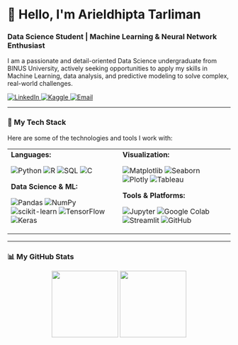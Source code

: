 # 👋 Hello, I'm Arieldhipta Tarliman
### Data Science Student | Machine Learning & Neural Network Enthusiast
I am a passionate and detail-oriented Data Science undergraduate from BINUS University, actively seeking opportunities to apply my skills in Machine Learning, data analysis, and predictive modeling to solve complex, real-world challenges.

<p align="left">
  <a href="https://www.linkedin.com/in/arieldhipta-tarliman/" target="_blank">
    <img src="https://img.shields.io/badge/LinkedIn-0077B5?style=for-the-badge&logo=linkedin&logoColor=white" alt="LinkedIn">
  </a>
  <a href="https://www.kaggle.com/ariesldjopa" target="_blank">
    <img src="https://img.shields.io/badge/Kaggle-20BEFF?style=for-the-badge&logo=kaggle&logoColor=white" alt="Kaggle">
  </a>
  <a href="mailto:arieltarliman@gmail.com">
    <img src="https://img.shields.io/badge/Email-D14836?style=for-the-badge&logo=gmail&logoColor=white" alt="Email">
  </a>
</p>

---

### 🚀 My Tech Stack
Here are some of the technologies and tools I work with:

<table>
  <tr>
    <td valign="top" width="50%">
      <strong>Languages:</strong>
      <p>
        <img src="https://img.shields.io/badge/Python-3776AB?style=for-the-badge&logo=python&logoColor=white" alt="Python">
        <img src="https://img.shields.io/badge/R-276DC3?style=for-the-badge&logo=r&logoColor=white" alt="R">
        <img src="https://img.shields.io/badge/SQL-4479A1?style=for-the-badge&logo=mysql&logoColor=white" alt="SQL">
        <img src="https://img.shields.io/badge/C-00599C?style=for-the-badge&logo=c&logoColor=white" alt="C">
      </p>
      <strong>Data Science & ML:</strong>
      <p>
        <img src="https://img.shields.io/badge/Pandas-150458?style=for-the-badge&logo=pandas&logoColor=white" alt="Pandas">
        <img src="https://img.shields.io/badge/NumPy-013243?style=for-the-badge&logo=numpy&logoColor=white" alt="NumPy">
        <img src="https://img.shields.io/badge/Scikit--learn-F7931E?style=for-the-badge&logo=scikit-learn&logoColor=white" alt="scikit-learn">
        <img src="https://img.shields.io/badge/TensorFlow-FF6F00?style=for-the-badge&logo=tensorflow&logoColor=white" alt="TensorFlow">
        <img src="https://img.shields.io/badge/Keras-D00000?style=for-the-badge&logo=keras&logoColor=white" alt="Keras">
      </p>
    </td>
    <td valign="top" width="50%">
      <strong>Visualization:</strong>
      <p>
        <img src="https://img.shields.io/badge/Matplotlib-11557C?style=for-the-badge&logo=matplotlib&logoColor=white" alt="Matplotlib">
        <img src="https://img.shields.io/badge/Seaborn-31628B?style=for-the-badge&logo=python&logoColor=white" alt="Seaborn">
        <img src="https://img.shields.io/badge/Plotly-3F4F75?style=for-the-badge&logo=plotly&logoColor=white" alt="Plotly">
        <img src="https://img.shields.io/badge/Tableau-E97627?style=for-the-badge&logo=tableau&logoColor=white" alt="Tableau">
      </p>
      <strong>Tools & Platforms:</strong>
      <p>
        <img src="https://img.shields.io/badge/Jupyter-F37626?style=for-the-badge&logo=jupyter&logoColor=white" alt="Jupyter">
        <img src="https://img.shields.io/badge/Google_Colab-F9AB00?style=for-the-badge&logo=googlecolab&logoColor=white" alt="Google Colab">
        <img src="https://img.shields.io/badge/Streamlit-FF4B4B?style=for-the-badge&logo=streamlit&logoColor=white" alt="Streamlit">
        <img src="https://img.shields.io/badge/GitHub-181717?style=for-the-badge&logo=github&logoColor=white" alt="GitHub">
      </p>
    </td>
  </tr>
</table>

---

### 📊 My GitHub Stats
<p align="center">
  <img height="150em" src="https://github-readme-stats.vercel.app/api?username=your-github-username&show_icons=true&theme=dracula&include_all_commits=true&count_private=true"/>
  <img height="150em" src="https://github-readme-stats.vercel.app/api/top-langs/?username=your-github-username&layout=compact&langs_count=7&theme=dracula"/>
</p>
